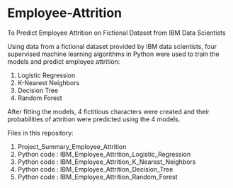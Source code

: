 # Employee-Attrition
To Predict Employee Attrition on Fictional Dataset from IBM Data Scientists

Using data from a fictional dataset provided by IBM data scientists, four supervised machine learning algorithms in Python were used to train the models and predict employee attrition: 
1. Logistic Regression
2. K-Nearest Neighbors 
3. Decision Tree 
4. Random Forest 

After fitting the models, 4 fictitious characters were created and their probabilities of attrition were predicted using the 4 models.

Files in this repository:
1. Project_Summary_Employee_Attrition
2. Python code : IBM_Employee_Attrition_Logistic_Regression
3. Python code : IBM_Employee_Attrition_K_Nearest_Neighbors
4. Python code : IBM_Employee_Attrition_Decision_Tree
5. Python code : IBM_Employee_Attrition_Random_Forest
